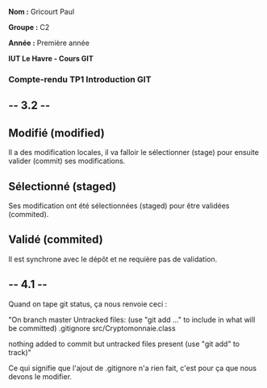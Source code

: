 **Nom :** Gricourt Paul

**Groupe :** C2

**Année :** Première année

**IUT Le Havre - Cours GIT**

### Compte-rendu TP1 Introduction GIT

## -- 3.2 -- ##
  ## Modifié (modified) ## 
Il a des modification locales, il va falloir le sélectionner (stage) pour ensuite valider (commit) ses modifications.

  ## Sélectionné (staged) ## 
Ses modification ont été sélectionnées (staged) pour être validées (commited).

  ## Validé (commited) ## 
Il est synchrone avec le dépôt et ne requière pas de validation.

## -- 4.1 -- ## 
  Quand on tape git status, ça nous renvoie ceci : 
  
"On branch master
Untracked files:
  (use "git add <file>..." to include in what will be committed)
        .gitignore
        src/Cryptomonnaie.class

nothing added to commit but untracked files present (use "git add" to track)"

  Ce qui signifie que l'ajout de .gitignore n'a rien fait, c'est pour ça que nous devons le modifier.
